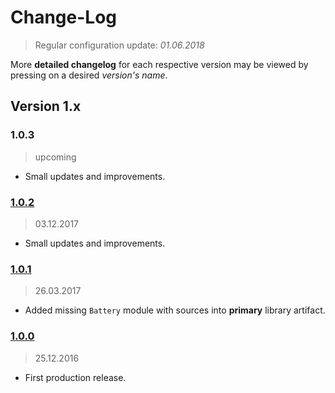 Change-Log
===============
> Regular configuration update: _01.06.2018_

More **detailed changelog** for each respective version may be viewed by pressing on a desired _version's name_.

## Version 1.x ##

### 1.0.3 ###
> upcoming
 
- Small updates and improvements.

### [1.0.2](https://github.com/universum-studios/android_device/releases/tag/v1.0.2) ###
> 03.12.2017 

- Small updates and improvements.

### [1.0.1](https://github.com/universum-studios/android_device/releases/tag/v1.0.1) ###
> 26.03.2017

- Added missing `Battery` module with sources into **primary** library artifact.

### [1.0.0](https://github.com/universum-studios/android_device/releases/tag/v1.0.0) ###
> 25.12.2016

- First production release.